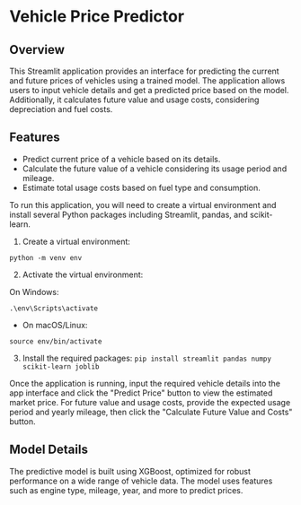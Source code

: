 # Vehicle Price Predictor

## Overview
This Streamlit application provides an interface for predicting the current and future prices of vehicles using a trained model. The application allows users to input vehicle details and get a predicted price based on the model. Additionally, it calculates future value and usage costs, considering depreciation and fuel costs.

## Features
- Predict current price of a vehicle based on its details.
- Calculate the future value of a vehicle considering its usage period and mileage.
- Estimate total usage costs based on fuel type and consumption.

To run this application, you will need to create a virtual environment and install several Python packages including Streamlit, pandas, and scikit-learn.

1. Create a virtual environment:
  ```
  python -m venv env
  ```
2. Activate the virtual environment:

  On Windows:
  ```
  .\env\Scripts\activate
  ```
  
  - On macOS/Linux:
    
  ```
  source env/bin/activate
  ```

3. Install the required packages:
  ```pip install streamlit pandas numpy scikit-learn joblib```

Once the application is running, input the required vehicle details into the app interface and click the "Predict Price" button to view the estimated market price. For future value and usage costs, provide the expected usage period and yearly mileage, then click the "Calculate Future Value and Costs" button.

## Model Details
The predictive model is built using XGBoost, optimized for robust performance on a wide range of vehicle data. The model uses features such as engine type, mileage, year, and more to predict prices.

